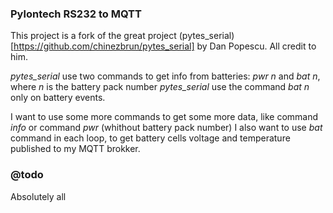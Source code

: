 ### Pylontech RS232 to MQTT
This project is a fork of the great project (pytes_serial)[https://github.com/chinezbrun/pytes_serial] by Dan Popescu. All credit to him. 

*pytes_serial* use two commands to get info from batteries: *pwr n* and *bat n*, where *n* is the battery pack number
*pytes_serial* use the command *bat n* only on battery events. 

I want to use some more commands to get some more data, like command *info* or command *pwr* (whithout battery pack number)
I also want to use *bat* command in each loop, to get battery cells voltage and temperature published to my MQTT brokker. 

### @todo
Absolutely all
